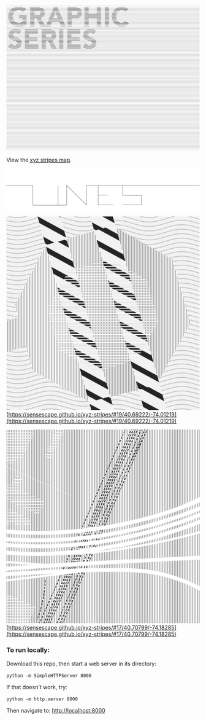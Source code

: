 ![GRAPHIC SERIES](https://raw.githubusercontent.com/sensescape/xyz-stripes/master/images/graphic_series_lines4.jpg)





View the [xyz stripes map](https://sensescape.github.io/xyz-stripes/#12/37.7784/-122.4331).

![LINES](https://raw.githubusercontent.com/sensescape/xyz-stripes/master/images/lines-title2.png)

![STRIPES](https://raw.githubusercontent.com/sensescape/xyz-stripes/master/images/xyz-stripes-map2.png)
[https://sensescape.github.io/xyz-stripes/#19/40.69222/-74.01219](https://sensescape.github.io/xyz-stripes/#19/40.69222/-74.01219)

![STRIPES](https://raw.githubusercontent.com/sensescape/xyz-stripes/master/images/xyz-stripes-map1.png)
[https://sensescape.github.io/xyz-stripes/#17/40.70799/-74.18285](https://sensescape.github.io/xyz-stripes/#17/40.70799/-74.18285)

### To run locally:

Download this repo, then start a web server in its directory:

    python -m SimpleHTTPServer 8000
    
If that doesn't work, try:

    python -m http.server 8000
    
Then navigate to: [http://localhost:8000](http://localhost:8000)
